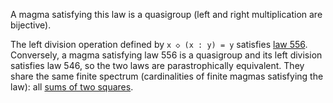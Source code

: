 A magma satisfying this law is a quasigroup (left and right multiplication are bijective).

The left division operation defined by `x ◇ (x : y) = y` satisfies [law 556](https://teorth.github.io/equational_theories/implications/?556).  Conversely, a magma satisfying law 556 is a quasigroup and its left division satisfies law 546, so the two laws are parastrophically equivalent.  They share the same finite spectrum (cardinalities of finite magmas satisfying the law): all [sums of two squares](https://leanprover.zulipchat.com/#narrow/channel/458659-Equational/topic/Order.203.20Spectra/with/526300502).
